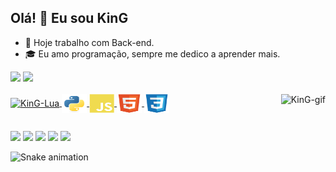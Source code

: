 ## Olá! 👋 Eu sou KinG 

- 💼 Hoje trabalho com Back-end.
- 🎓 Eu amo programação, sempre me dedico a aprender mais. 

<div>
  <img height="180em" src="https://github-readme-stats.vercel.app/api?username=zking0d&show_icons=true&theme=dark&include_all_commits=true&count_private=true"/>
  <img height="180em" src="https://github-readme-stats.vercel.app/api/top-langs/?username=zking0d&layout=compact&langs_count=16&theme=dark"/>
</div>
  
<div style="display: inline_block"><br>
  <a href="https://www.lua.org/docs.html">
    <img align="center" alt="KinG-Lua" height="30" width="40" src="https://cdn.jsdelivr.net/gh/devicons/devicon/icons/lua/lua-original.svg" />
  </a> 
  
  <a href="https://docs.python.org/">
    <img align="center" alt="KinG-Py" height="30" width="40" src="https://raw.githubusercontent.com/devicons/devicon/master/icons/python/python-original.svg" />
  </a> 
  
  <a href="https://developer.mozilla.org/pt-BR/docs/Web/JavaScript">
    <img align="center" alt="KinG-Js" height="30" width="40" src="https://raw.githubusercontent.com/devicons/devicon/master/icons/javascript/javascript-plain.svg">
  </a>
  
  <a href="https://developer.mozilla.org/pt-BR/docs/Web/HTML">
    <img align="center" alt="KinG-HTML" height="30" width="40" src="https://raw.githubusercontent.com/devicons/devicon/master/icons/html5/html5-original.svg">
  </a>
  
  <a href="https://developer.mozilla.org/pt-BR/docs/Web/CSS">
    <img align="center" alt="KinG-CSS" height="30" width="40" src="https://raw.githubusercontent.com/devicons/devicon/master/icons/css3/css3-original.svg">
  </a>
  
  <img align="right" alt="KinG-gif" src="https://cdn.discordapp.com/attachments/762002925786497084/893250951966785566/ezgif.com-gif-maker.gif">
</div>
  
##
  
<div>
  <a href="https://www.youtube.com/zking0d" target="_blank"><img src="https://img.shields.io/badge/YouTube-FF0000?style=for-the-badge&logo=youtube&logoColor=white" target="_blank"></a>
 	<a href="https://www.twitch.tv/zking0d" target="_blank"><img src="https://img.shields.io/badge/Twitch-9146FF?style=for-the-badge&logo=twitch&logoColor=white" target="_blank"></a>
 <a href="https://discord.gg/jSDueh58cT" target="_blank"><img src="https://img.shields.io/badge/Discord-7289DA?style=for-the-badge&logo=discord&logoColor=white" target="_blank"></a> 
  <a href = "mailto:strkergames@gmail.com"><img src="https://img.shields.io/badge/Gmail-D14836?style=for-the-badge&logo=gmail&logoColor=white" target="_blank"></a>
  <a href="https://www.linkedin.com/in/zking0d" target="_blank"><img src="https://img.shields.io/badge/-LinkedIn-%230077B5?style=for-the-badge&logo=linkedin&logoColor=white" target="_blank"></a>   
</div>

![Snake animation](https://github.com/rafaballerini2/rafaballerini2/blob/output/github-contribution-grid-snake.svg)
